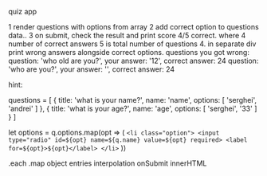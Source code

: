 quiz app


1 render questions with options from array
2 add correct option to questions data..
3 on submit, check the result and print score
  4/5 correct.
    where 4 number of correct answers
    5 is total number of questions
4. in separate div print wrong answers alongside correct options.
  questions you got wrong:
    question: 'who old are you?', your answer: '12', correct answer: 24
    question: 'who are you?', your answer: '', correct answer: 24








hint:

  questions = [
    {
      title: 'what is your name?',
      name: 'name',
      options: [
        'serghei',
        'andrei'
      ]
    },
    {
      title: 'what is your age?',
      name: 'age',
      options: [
        'serghei',
        '33'
      ]
    }
  ]


let options = q.options.map(opt => (
  `
    <li class="option">
      <input type="radio" id=${opt} name=${q.name} value=${opt} required>
      <label for=${opt}>${opt}</label>
    </li>
  `
))

.each
.map
object entries
interpolation
onSubmit
innerHTML

    
